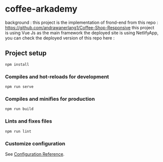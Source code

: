 # coffee-arkademy
background : this project is the implementation of frond-end from this repo : https://github.com/andrawanerlang1/Coffee-Shop-Responsive
this project is using Vue Js as the main framework
the deployed site is using NetlifyApp, you can check the deployed version of this repo here : 
## Project setup
```
npm install
```

### Compiles and hot-reloads for development
```
npm run serve
```

### Compiles and minifies for production
```
npm run build
```

### Lints and fixes files
```
npm run lint
```

### Customize configuration
See [Configuration Reference](https://cli.vuejs.org/config/).
